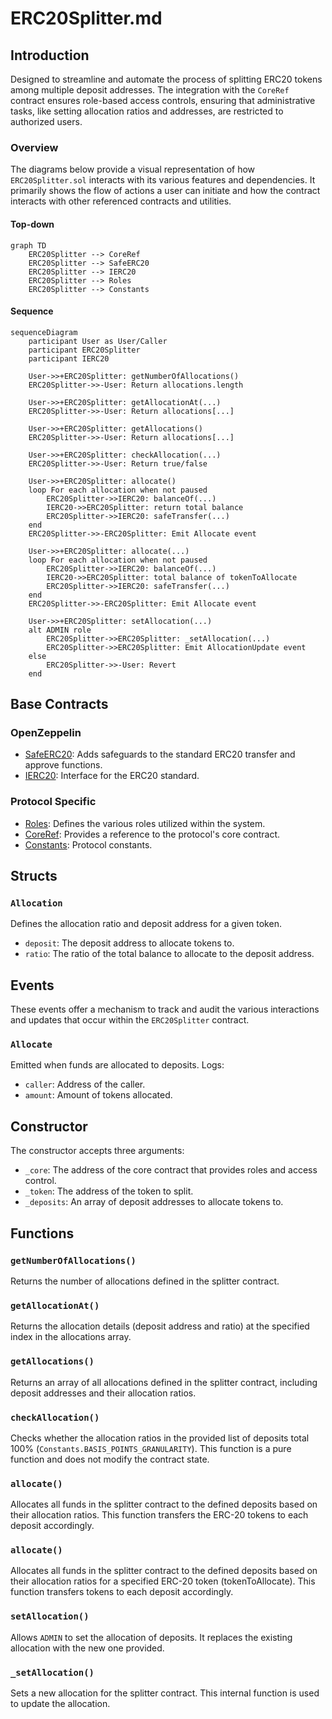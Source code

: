 # ERC20Splitter.md

## Introduction
Designed to streamline and automate the process of splitting ERC20 tokens among multiple deposit addresses. The integration with the `CoreRef` contract ensures role-based access controls, ensuring that administrative tasks, like setting allocation ratios and addresses, are restricted to authorized users.

### Overview
The diagrams below provide a visual representation of how `ERC20Splitter.sol` interacts with its various features and dependencies. It primarily shows the flow of actions a user can initiate and how the contract interacts with other referenced contracts and utilities.

#### Top-down
```mermaid
graph TD
    ERC20Splitter --> CoreRef
    ERC20Splitter --> SafeERC20
    ERC20Splitter --> IERC20
    ERC20Splitter --> Roles
    ERC20Splitter --> Constants
```
#### Sequence
```mermaid
sequenceDiagram
    participant User as User/Caller
    participant ERC20Splitter
    participant IERC20

    User->>+ERC20Splitter: getNumberOfAllocations()
    ERC20Splitter->>-User: Return allocations.length
    
    User->>+ERC20Splitter: getAllocationAt(...)
    ERC20Splitter->>-User: Return allocations[...]
    
    User->>+ERC20Splitter: getAllocations()
    ERC20Splitter->>-User: Return allocations[...]
    
    User->>+ERC20Splitter: checkAllocation(...)
    ERC20Splitter->>-User: Return true/false

    User->>+ERC20Splitter: allocate()
    loop For each allocation when not paused
        ERC20Splitter->>IERC20: balanceOf(...)
        IERC20->>ERC20Splitter: return total balance
        ERC20Splitter->>IERC20: safeTransfer(...)
    end
    ERC20Splitter->>-ERC20Splitter: Emit Allocate event

    User->>+ERC20Splitter: allocate(...)
    loop For each allocation when not paused
        ERC20Splitter->>IERC20: balanceOf(...)
        IERC20->>ERC20Splitter: total balance of tokenToAllocate
        ERC20Splitter->>IERC20: safeTransfer(...)
    end
    ERC20Splitter->>-ERC20Splitter: Emit Allocate event

    User->>+ERC20Splitter: setAllocation(...)
    alt ADMIN role
        ERC20Splitter->>ERC20Splitter: _setAllocation(...)
        ERC20Splitter->>ERC20Splitter: Emit AllocationUpdate event
    else
        ERC20Splitter->>-User: Revert
    end
```

## Base Contracts
### OpenZeppelin
- [SafeERC20](https://github.com/OpenZeppelin/openzeppelin-contracts/blob/master/contracts/token/ERC20/utils/SafeERC20.sol): Adds safeguards to the standard ERC20 transfer and approve functions.
- [IERC20](https://github.com/OpenZeppelin/openzeppelin-contracts/blob/master/contracts/token/ERC20/IERC20.sol): Interface for the ERC20 standard.
### Protocol Specific
- [Roles](https://github.com/ZTX-Foundation/tuxedo/blob/develop/src/core/Roles.sol): Defines the various roles utilized within the system.
- [CoreRef](https://github.com/ZTX-Foundation/tuxedo/blob/develop/src/refs/CoreRef.sol): Provides a reference to the protocol's core contract.
- [Constants](https://github.com/ZTX-Foundation/tuxedo/blob/develop/src/Constants.sol): Protocol constants.

## Structs
### `Allocation`
Defines the allocation ratio and deposit address for a given token.
- `deposit`: The deposit address to allocate tokens to.
- `ratio`: The ratio of the total balance to allocate to the deposit address.

## Events
These events offer a mechanism to track and audit the various interactions and updates that occur within the `ERC20Splitter` contract.

### `Allocate`
Emitted when funds are allocated to deposits.
Logs:
- `caller`: Address of the caller.
- `amount`: Amount of tokens allocated.

## Constructor
The constructor accepts three arguments:

- `_core`: The address of the core contract that provides roles and access control.
- `_token`: The address of the token to split.
- `_deposits`: An array of deposit addresses to allocate tokens to.

## Functions
### `getNumberOfAllocations()`
Returns the number of allocations defined in the splitter contract.

### `getAllocationAt()`
Returns the allocation details (deposit address and ratio) at the specified index in the allocations array.

### `getAllocations()`
Returns an array of all allocations defined in the splitter contract, including deposit addresses and their allocation ratios.

### `checkAllocation()`
Checks whether the allocation ratios in the provided list of deposits total 100% (`Constants.BASIS_POINTS_GRANULARITY`). This function is a pure function and does not modify the contract state.

### `allocate()`
Allocates all funds in the splitter contract to the defined deposits based on their allocation ratios. This function transfers the ERC-20 tokens to each deposit accordingly.

### `allocate()`
Allocates all funds in the splitter contract to the defined deposits based on their allocation ratios for a specified ERC-20 token (tokenToAllocate). This function transfers tokens to each deposit accordingly.

### `setAllocation()`
Allows `ADMIN` to set the allocation of deposits. It replaces the existing allocation with the new one provided.

### `_setAllocation()`
Sets a new allocation for the splitter contract. This internal function is used to update the allocation.
